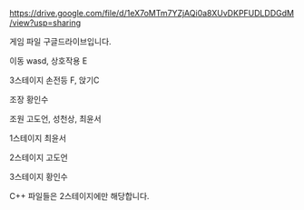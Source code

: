 https://drive.google.com/file/d/1eX7oMTm7YZjAQi0a8XUvDKPFUDLDDGdM/view?usp=sharing

게임 파일 구글드라이브입니다.

이동 wasd, 상호작용 E

3스테이지 손전등 F, 앉기C

조장 황인수

조원 고도언, 성천상, 최윤서

1스테이지 최윤서

2스테이지 고도언

3스테이지 황인수

C++ 파일들은 2스테이지에만 해당합니다.
